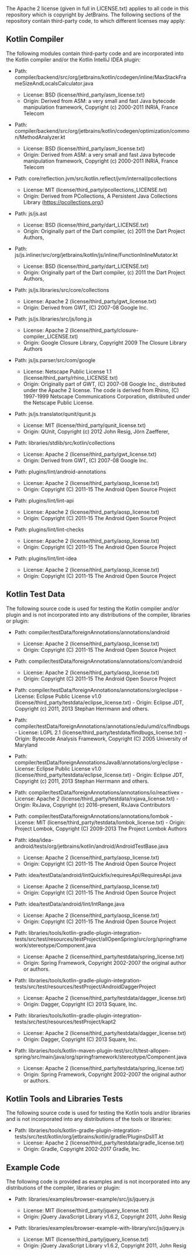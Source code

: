 The Apache 2 license (given in full in LICENSE.txt) applies to all code in this repository which is copyright
by JetBrains. The following sections of the repository contain third-party code, to which different licenses
may apply:

## Kotlin Compiler

The following modules contain third-party code and are incorporated into the Kotlin compiler and/or 
the Kotlin IntelliJ IDEA plugin:

 - Path: compiler/backend/src/org/jetbrains/kotlin/codegen/inline/MaxStackFrameSizeAndLocalsCalculator.java
     - License: BSD (license/third_party/asm_license.txt)
     - Origin: Derived from ASM: a very small and fast Java bytecode manipulation framework, Copyright (c) 2000-2011 INRIA, France Telecom

 - Path: compiler/backend/src/org/jetbrains/kotlin/codegen/optimization/common/MethodAnalyzer.kt
     - License: BSD (license/third_party/asm_license.txt)
     - Origin: Derived from ASM: a very small and fast Java bytecode manipulation framework, Copyright (c) 2000-2011 INRIA, France Telecom

 - Path: core/reflection.jvm/src/kotlin.reflect/jvm/internal/pcollections
     - License: MIT (license/third_party/pcollections_LICENSE.txt)
     - Origin: Derived from PCollections, A Persistent Java Collections Library (https://pcollections.org/)
  
 - Path: js/js.ast 
     - License: BSD (license/third_party/dart_LICENSE.txt)
     - Origin: Originally part of the Dart compiler, (c) 2011 the Dart Project Authors,
   
 - Path: js/js.inliner/src/org/jetbrains/kotlin/js/inline/FunctionInlineMutator.kt 
     - License: BSD (license/third_party/dart_LICENSE.txt)
     - Origin: Originally part of the Dart compiler, (c) 2011 the Dart Project Authors,
   
 - Path: js/js.libraries/src/core/collections
      - License: Apache 2 (license/third_party/gwt_license.txt)
      - Origin: Derived from GWT, (C) 2007-08 Google Inc.
 
 - Path: js/js.libraries/src/js/long.js
      - License: Apache 2 (license/third_party/closure-compiler_LICENSE.txt)
      - Origin: Google Closure Library, Copyright 2009 The Closure Library Authors
 
 - Path: js/js.parser/src/com/google
      - License: Netscape Public License 1.1 (license/third_party/rhino_LICENSE.txt)
      - Origin: Originally part of GWT, (C) 2007-08 Google Inc., distributed under the Apache 2 license. The code 
        is derived from Rhino, (C) 1997-1999 Netscape Communications Corporation, distributed under the
        Netscape Public License.
   
 - Path: js/js.translator/qunit/qunit.js
      - License: MIT (license/third_party/qunit_license.txt)
      - Origin: QUnit, Copyright (c) 2012 John Resig, Jörn Zaefferer,
   
 - Path: libraries/stdlib/src/kotlin/collections
      - License: Apache 2 (license/third_party/gwt_license.txt)
      - Origin: Derived from GWT, (C) 2007-08 Google Inc.
    
 - Path: plugins/lint/android-annotations
      - License: Apache 2 (license/third_party/aosp_license.txt)
      - Origin: Copyright (C) 2011-15 The Android Open Source Project

 - Path: plugins/lint/lint-api
      - License: Apache 2 (license/third_party/aosp_license.txt)
      - Origin: Copyright (C) 2011-15 The Android Open Source Project

 - Path: plugins/lint/lint-checks
      - License: Apache 2 (license/third_party/aosp_license.txt)
      - Origin: Copyright (C) 2011-15 The Android Open Source Project

 - Path: plugins/lint/lint-idea
      - License: Apache 2 (license/third_party/aosp_license.txt)
      - Origin: Copyright (C) 2011-15 The Android Open Source Project

## Kotlin Test Data

The following source code is used for testing the Kotlin compiler and/or plugin and is not incorporated into 
any distributions of the compiler, libraries or plugin:

 - Path: compiler/testData/foreignAnnotations/annotations/android
      - License: Apache 2 (license/third_party/aosp_license.txt)
      - Origin: Copyright (C) 2011-15 The Android Open Source Project

 - Path: compiler/testData/foreignAnnotations/annotations/com/android
      - License: Apache 2 (license/third_party/aosp_license.txt)
      - Origin: Copyright (C) 2011-15 The Android Open Source Project

 - Path: compiler/testData/foreignAnnotations/annotations/org/eclipse
       - License: Eclipse Public License v1.0 (license/third_party/testdata/eclipse_license.txt)
       - Origin: Eclipse JDT, Copyright (c) 2011, 2013 Stephan Herrmann and others.

 - Path: compiler/testData/foreignAnnotations/annotations/edu/umd/cs/findbugs
       - License: LGPL 2.1 (license/third_party/testdata/findbugs_license.txt)
       - Origin: Bytecode Analysis Framework, Copyright (C) 2005 University of Maryland
   
 - Path: compiler/testData/foreignAnnotationsJava8/annotations/org/eclipse
       - License: Eclipse Public License v1.0 (license/third_party/testdata/eclipse_license.txt)
       - Origin: Eclipse JDT, Copyright (c) 2011, 2013 Stephan Herrmann and others.

 - Path: compiler/testData/foreignAnnotations/annotations/io/reactivex
       - License: Apache 2 (license/third_party/testdata/rxjava_license.txt)
       - Origin: RxJava, Copyright (c) 2016-present, RxJava Contributors 
   
 - Path: compiler/testData/foreignAnnotations/annotations/lombok
       - License: MIT (license/third_party/testdata/lombok_license.txt)
       - Origin: Project Lombok, Copyright (C) 2009-2013 The Project Lombok Authors
 
 - Path: idea/idea-android/tests/org/jetbrains/kotlin/android/AndroidTestBase.java
      - License: Apache 2 (license/third_party/aosp_license.txt)
      - Origin: Copyright (C) 2011-15 The Android Open Source Project
 
 - Path: idea/testData/android/lintQuickfix/requiresApi/RequiresApi.java
      - License: Apache 2 (license/third_party/aosp_license.txt)
      - Origin: Copyright (C) 2011-15 The Android Open Source Project
      
 - Path: idea/testData/android/lint/IntRange.java
      - License: Apache 2 (license/third_party/aosp_license.txt)
      - Origin: Copyright (C) 2011-15 The Android Open Source Project
   
 - Path: libraries/tools/kotlin-gradle-plugin-integration-tests/src/test/resources/testProject/allOpenSpring/src/org/springframework/stereotype/Component.java
      - License: Apache 2 (license/third_party/testdata/spring_license.txt)
      - Origin: Spring Framework, Copyright 2002-2007 the original author or authors.

 - Path: libraries/tools/kotlin-gradle-plugin-integration-tests/src/test/resources/testProject/AndroidDaggerProject
      - License: Apache 2 (license/third_party/testdata/dagger_license.txt)
      - Origin: Dagger, Copyright (C) 2013 Square, Inc.

 - Path: libraries/tools/kotlin-gradle-plugin-integration-tests/src/test/resources/testProject/kapt2
      - License: Apache 2 (license/third_party/testdata/dagger_license.txt)
      - Origin: Dagger, Copyright (C) 2013 Square, Inc.
 
 - Path: libraries/tools/kotlin-maven-plugin-test/src/it/test-allopen-spring/src/main/java/org/springframework/stereotype/Component.java
      - License: Apache 2 (license/third_party/testdata/spring_license.txt)
      - Origin: Spring Framework, Copyright 2002-2007 the original author or authors.

## Kotlin Tools and Libraries Tests

The following source code is used for testing the Kotlin tools and/or libraries and is not incorporated into 
any distributions of the tools or libraries:

 - Path: libraries/tools/kotlin-gradle-plugin-integration-tests/src/test/kotlin/org/jetbrains/kotlin/gradle/PluginsDslIT.kt
      - License: Apache 2 (license/third_party/testdata/gradle_license.txt)
      - Origin: Gradle, Copyright 2002-2017 Gradle, Inc. 

## Example Code

The following code is provided as examples and is not incorporated into 
any distributions of the compiler, libraries or plugin:

 - Path: libraries/examples/browser-example/src/js/jquery.js
      - License: MIT (license/third_party/jquery_license.txt)
      - Origin: jQuery JavaScript Library v1.6.2, Copyright 2011, John Resig
 
 - Path: libraries/examples/browser-example-with-library/src/js/jquery.js
      - License: MIT (license/third_party/jquery_license.txt)
      - Origin: jQuery JavaScript Library v1.6.2, Copyright 2011, John Resig
   